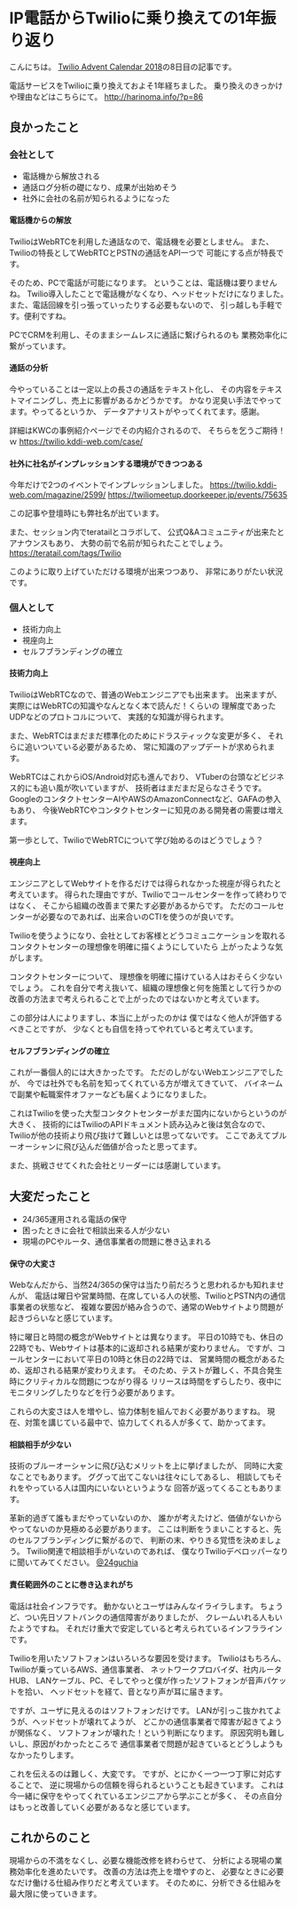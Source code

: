 # IP電話からTwilioに乗り換えての1年振り返り

こんにちは。
[Twilio Advent Calendar 2018](https://qiita.com/advent-calendar/2018/twilio)の8日目の記事です。

電話サービスをTwilioに乗り換えておよそ1年経ちました。
乗り換えのきっかけや理由などはこちらにて。
http://harinoma.info/?p=86

## 良かったこと

### 会社として

* 電話機から解放される
* 通話ログ分析の礎になり、成果が出始めそう
* 社外に会社の名前が知られるようになった

#### 電話機からの解放

TwilioはWebRTCを利用した通話なので、電話機を必要としません。
また、Twilioの特長としてWebRTCとPSTNの通話をAPI一つで
可能にする点が特長です。

そのため、PCで電話が可能になります。
ということは、電話機は要りませんね。
Twilio導入したことで電話機がなくなり、ヘッドセットだけになりました。
また、電話回線を引っ張っていったりする必要もないので、
引っ越しも手軽です。便利ですね。

PCでCRMを利用し、そのままシームレスに通話に繋げられるのも
業務効率化に繋がっています。

#### 通話の分析

今やっていることは一定以上の長さの通話をテキスト化し、
その内容をテキストマイニングし、売上に影響があるかどうかです。
かなり泥臭い手法でやってます。やってるというか、
データアナリストがやってくれてます。感謝。

詳細はKWCの事例紹介ページでその内紹介されるので、
そちらを乞うご期待！ｗ
https://twilio.kddi-web.com/case/

#### 社外に社名がインプレッションする環境ができつつある

今年だけで2つのイベントでインプレッションしました。
https://twilio.kddi-web.com/magazine/2599/
https://twiliomeetup.doorkeeper.jp/events/75635

この記事や登壇時にも弊社名が出ています。

また、セッション内でteratailとコラボして、
公式Q&Aコミュニティが出来たとアナウンスもあり、
大勢の前で名前が知られたことでしょう。
https://teratail.com/tags/Twilio

このように取り上げていただける環境が出来つつあり、
非常にありがたい状況です。

### 個人として

* 技術力向上
* 視座向上
* セルフブランディングの確立

#### 技術力向上

TwilioはWebRTCなので、普通のWebエンジニアでも出来ます。
出来ますが、実際にはWebRTCの知識やなんとなく本で読んだ！くらいの
理解度であったUDPなどのプロトコルについて、
実践的な知識が得られます。

また、WebRTCはまだまだ標準化のためにドラスティックな変更が多く、
それらに追いついている必要があるため、
常に知識のアップデートが求められます。

WebRTCはこれからiOS/Android対応も進んでおり、
VTuberの台頭などビジネス的にも追い風が吹いていますが、
技術者はまだまだ足らなさそうです。
GoogleのコンタクトセンターAIやAWSのAmazonConnectなど、GAFAの参入もあり、
今後WebRTCやコンタクトセンターに知見のある開発者の需要は増えます。

第一歩として、TwilioでWebRTCについて学び始めるのはどうでしょう？

#### 視座向上

エンジニアとしてWebサイトを作るだけでは得られなかった視座が得られたと考えています。
得られた理由ですが、Twilioでコールセンターを作って終わりではなく、
そこから組織の改善まで果たす必要があるからです。
ただのコールセンターが必要なのであれば、出来合いのCTIを使うのが良いです。

Twilioを使うようになり、会社としてお客様とどうコミュニケーションを取れる
コンタクトセンターの理想像を明確に描くようにしていたら
上がったような気がします。

コンタクトセンターについて、
理想像を明確に描けている人はおそらく少ないでしょう。
これを自分で考え抜いて、組織の理想像と何を施策として行うかの
改善の方法まで考えられることで上がったのではないかと考えています。

この部分は人によりますし、本当に上がったのかは
僕ではなく他人が評価するべきことですが、
少なくとも自信を持ってやれていると考えています。

#### セルフブランディングの確立

これが一番個人的には大きかったです。
ただのしがないWebエンジニアでしたが、
今では社外でも名前を知ってくれている方が増えてきていて、
バイネームで副業や転職案件オファーなども届くようになりました。

これはTwilioを使った大型コンタクトセンターがまだ国内にないからというのが大きく、
技術的にはTwilioのAPIドキュメント読み込みと後は気合なので、
Twilioが他の技術より飛び抜けて難しいとは思ってないです。
ここであえてブルーオーシャンに飛び込んだ価値が合ったと思ってます。

また、挑戦させてくれた会社とリーダーには感謝しています。

## 大変だったこと

* 24/365運用される電話の保守
* 困ったときに会社で相談出来る人が少ない
* 現場のPCやルータ、通信事業者の問題に巻き込まれる

#### 保守の大変さ

Webなんだから、当然24/365の保守は当たり前だろうと思われるかも知れませんが、
電話は曜日や営業時間、在席している人の状態、TwilioとPSTN内の通信事業者の状態など、
複雑な要因が絡み合うので、通常のWebサイトより問題が起きづらいなと感じています。

特に曜日と時間の概念がWebサイトとは異なります。
平日の10時でも、休日の22時でも、Webサイトは基本的に返却される結果が変わりません。
ですが、コールセンターにおいて平日の10時と休日の22時では、
営業時間の概念があるため、返却される結果が変わりえます。
そのため、テストが難しく、不具合発生時にクリティカルな問題につながり得る
リリースは時間をずらしたり、夜中にモニタリングしたりなどを行う必要があります。

これらの大変さは人を増やし、協力体制を組んでおく必要がありますね。
現在、対策を講じている最中で、協力してくれる人が多くて、助かってます。

#### 相談相手が少ない

技術のブルーオーシャンに飛び込むメリットを上に挙げましたが、
同時に大変なことでもあります。
ググって出てこないは往々にしてあるし、
相談してもそれをやっている人は国内にいないというような
回答が返ってくることもあります。

革新的過ぎて誰もまだやっていないのか、
誰かが考えたけど、価値がないからやってないのか見極める必要があります。
ここは判断をうまいことすると、先のセルフブランディングに繋がるので、
判断の末、やりきる覚悟を決めましょう。
Twilio関連で相談相手がいないのであれば、
僕なりTwilioデベロッパーなりに聞いてみてください。
[@24guchia](https://twitter.com/24guchia)

#### 責任範囲外のことに巻き込まれがち

電話は社会インフラです。
動かないとユーザはみんなイライラします。
ちょうど、つい先日ソフトバンクの通信障害がありましたが、
クレームいれる人もいたようですね。
それだけ重大で安定していると考えられているインフララインです。

Twilioを用いたソフトフォンはいろいろな要因を受けます。
Twilioはもちろん、Twilioが乗っているAWS、通信事業者、
ネットワークプロバイダ、社内ルータHUB、
LANケーブル、PC、そしてやっと僕が作ったソフトフォンが音声パケットを拾い、
ヘッドセットを経て、音となり声が耳に届きます。

ですが、ユーザに見えるのはソフトフォンだけです。
LANが引っこ抜かれてようが、ヘッドセットが壊れてようが、
どこかの通信事業者で障害が起きてようが関係なく、
ソフトフォンが壊れた！という判断になります。
原因究明も難しいし、原因がわかったところで
通信事業者で問題が起きているとどうしようもなかったりします。

これを伝えるのは難しく、大変です。
ですが、とにかく一つ一つ丁寧に対応することで、
逆に現場からの信頼を得られるということも起きています。
これは今一緒に保守をやってくれているエンジニアから学ぶことが多く、
その点自分はもっと改善していく必要があるなと感じています。

## これからのこと

現場からの不満をなくし、必要な機能改修を終わらせて、
分析による現場の業務効率化を進めたいです。
改善の方法は売上を増やすのと、
必要なときに必要なだけ働ける仕組み作りだと考えています。
そのために、分析できる仕組みを最大限に使っていきます。

